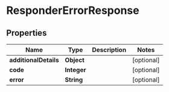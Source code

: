

# ResponderErrorResponse


## Properties

| Name | Type | Description | Notes |
|------------ | ------------- | ------------- | -------------|
|**additionalDetails** | **Object** |  |  [optional] |
|**code** | **Integer** |  |  [optional] |
|**error** | **String** |  |  [optional] |



